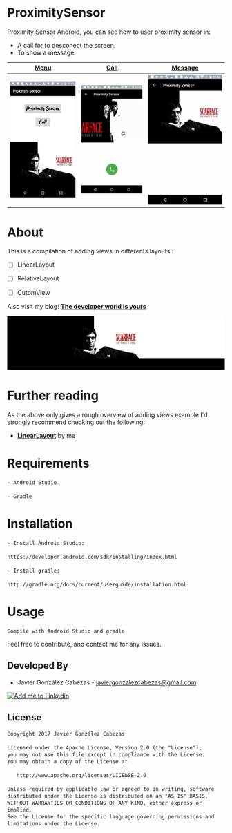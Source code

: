 # ProximitySensor
Proximity Sensor Android, you can see how to user proximity sensor in:

+ A call for to desconect the screen.
+ To show a message.

[Menu][menu] | [Call][call] | [Message][proximity]
--- | --- | ---
![screenshot_menu] | ![screenshot_call] | ![screenshot_proximity]
# About
  This is a compilation of adding views in differents layouts :
  
 - [ ] LinearLayout
 - [ ] RelativeLayout
 - [ ] CutomView 
 

Also visit my blog: **[The developer world is yours](http://thedeveloperworldisyours.com/)**


<a href="http://thedeveloperworldisyours.com/">
  <img alt="The developer world is yours" src="https://github.com/CabezasGonzalezJavier/AddTextViewButton/blob/master/TheDeveloperWordIsYours.png" />
</a>

# Further reading

  As the above only gives a rough overview of adding views example I'd strongly recommend checking out the following:
  * **[LinearLayout](http://thedeveloperworldisyours.com/android/add-a-textview-and-a-button-to-linear-layout-programmatically/#sthash.SvWmDS5M.dpbs)** by me

# Requirements

    - Android Studio

    - Gradle


# Installation

    - Install Android Studio:

    https://developer.android.com/sdk/installing/index.html

    - Install gradle:

    http://gradle.org/docs/current/userguide/installation.html

# Usage
    Compile with Android Studio and gradle


Feel free to contribute, and contact me for any issues.

Developed By
------------
* Javier González Cabezas - <javiergonzalezcabezas@gmail.com>

<a href="https://es.linkedin.com/in/javier-gonz%C3%A1lez-cabezas-8b4b2231">
  <img alt="Add me to Linkedin" src="https://github.com/JorgeCastilloPrz/EasyMVP/blob/master/art/linkedin.png" />
</a>

License
-------

    Copyright 2017 Javier González Cabezas

    Licensed under the Apache License, Version 2.0 (the "License");
    you may not use this file except in compliance with the License.
    You may obtain a copy of the License at

       http://www.apache.org/licenses/LICENSE-2.0

    Unless required by applicable law or agreed to in writing, software
    distributed under the License is distributed on an "AS IS" BASIS,
    WITHOUT WARRANTIES OR CONDITIONS OF ANY KIND, either express or implied.
    See the License for the specific language governing permissions and
    limitations under the License.
    
    
    
[menu]: https://github.com/CabezasGonzalezJavier/ProximitySensor/blob/master/app/src/main/java/com/thedeveloperworldisyours/proximitysensor/MainActivity.java
[call]: https://github.com/CabezasGonzalezJavier/ProximitySensor/blob/master/app/src/main/java/com/thedeveloperworldisyours/proximitysensor/CallActivity.java
[proximity]: https://github.com/CabezasGonzalezJavier/ProximitySensor/blob/master/app/src/main/java/com/thedeveloperworldisyours/proximitysensor/ProximitySensorActivity.java

[screenshot_menu]: https://github.com/CabezasGonzalezJavier/ProximitySensor/blob/master/menu.png
[screenshot_call]: https://github.com/CabezasGonzalezJavier/ProximitySensor/blob/master/call.gif
[screenshot_proximity]: https://github.com/CabezasGonzalezJavier/ProximitySensor/blob/master/proximitySensor.gif

